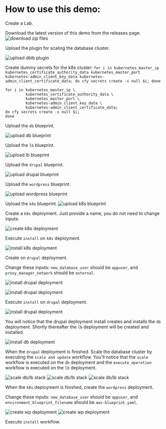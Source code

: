 # How to use this demo:

Create a Lab.

Download the latest version of this demo from the releases page. ![download zip files][downloadzips]

Upload the plugin for scaling the database cluster.

![upload dblb plugin][uploadplugin]

Create dummy secrets for the k8s cluster: `for i in kubernetes_master_ip kubernetes_certificate_authority_data kubernetes_master_port kubernetes-admin_client_key_data kubernetes-admin_client_certificate_data; do cfy secrets create -s null $i; done`

```
for i in kubernetes_master_ip \
         kubernetes_certificate_authority_data \
         kubernetes_master_port \
         kubernetes-admin_client_key_data \
         kubernetes-admin_client_certificate_data;
do cfy secrets create -s null $i;
done
```

Upload the `db` blueprint.

![upload db blueprint][uploaddb]

Upload the `lb` blueprint.

![upload lb blueprint][uploadlb]

Upload the `drupal` blueprint.

![upload drupal blueprint][uploaddp]

Upload the `wordpress` blueprint.

![upload wordpress blueprint][uploadwp]

Upload the `k8s` blueprint. ![upload k8s blueprint][uploadk8s]

Create a `k8s` deployment. Just provide a name, you do not need to change inputs.

![create k8s deployment][createk8s]

Execute `install` on `k8s` deployment.

![install k8s deployment][installk8s]

Create on `drupal` deployment.

Change these inputs: `new_database_user` should be `appuser`, and `proxy_manager_network` should be `external`.

![install drupal deployment][uploaddpa]

![install drupal deployment][uploaddpb]

Execute `install` on `drupal` deployment.

![install drupal deployment][installdp]

You will notice that the drupal deployment install creates and installs the `db` deployment. Shortly thereafter the `lb` deployment will be created and installed.

![install db deployment][installdb]

When the `drupal` deployment is finished. Scale the database cluster by executing the `scale and update` workflow. You'll notice that the `scale`  workflow is executed on the `db` deployment and the `execute_operation` workflow is executed on the `lb` deployment.

![scale db/lb stack][scaledblb] ![scale db/lb stack][scaledblba] ![scale db/lb stack][scaledblbb]

When the `k8s` deployment is finished, create the `wordpress` deployment.

Change these inputs: `new_database_user` should be `appuser`, and `environment_blueprint_filename` should be `aws-blueprint.yaml`.

![create wp deployment][deploywp] ![create wp deployment][deploywpb]

Execute `install` workflow.


[downloadzips]: https://github.com/EarthmanT/e2e/raw/master/images/downloadzips.png "Download Zips"
[uploadplugin]: https://github.com/EarthmanT/e2e/raw/master/images/uploadplugin.png "Upload dblb Plugin"
[uploaddb]: https://github.com/EarthmanT/e2e/raw/master/images/uploaddb.png "Upload db Blueprint"
[uploadlb]: https://github.com/EarthmanT/e2e/raw/master/images/uploadlb.png "Upload lb Blueprint"
[uploaddp]: https://github.com/EarthmanT/e2e/raw/master/images/uploaddp.png "Upload drupal Blueprint"
[uploadwp]: https://github.com/EarthmanT/e2e/raw/master/images/uploadwp.png "Upload wordpress Blueprint"
[uploadk8s]: https://github.com/EarthmanT/e2e/raw/master/images/uploadk8s.png "Upload k8s Blueprint"
[createk8s]: https://github.com/EarthmanT/e2e/raw/master/images/createk8s.png "Create k8s Deployment"
[installk8s]: https://github.com/EarthmanT/e2e/raw/master/images/installk8s.png "Install k8s Deployment"
[uploaddpa]: https://github.com/EarthmanT/e2e/raw/master/images/uploaddpa.png "Create Drupal Deployment A"
[uploaddpb]: https://github.com/EarthmanT/e2e/raw/master/images/uploaddpb.png "Create Drupal Deployment B"
[installdp]: https://github.com/EarthmanT/e2e/raw/master/images/installdp.png "Install Drupal Deployment"
[installdb]: https://github.com/EarthmanT/e2e/raw/master/images/installdb.png "Install DB"
[scaledblb]: https://github.com/EarthmanT/e2e/raw/master/images/scaledblb.png "Scale DB/LB"
[scaledblba]: https://github.com/EarthmanT/e2e/raw/master/images/scaledblba.png "Scale DB/LB A"
[scaledblbb]: https://github.com/EarthmanT/e2e/raw/master/images/scaledblbb.png "Scale DB/LB B"
[deploywp]: https://github.com/EarthmanT/e2e/raw/master/images/deploywp.png "Deploy wordpress Deployment"
[deploywpb]: https://github.com/EarthmanT/e2e/raw/master/images/deploywp.png "Deploy wordpress Deployment"
[installwp]: https://github.com/EarthmanT/e2e/raw/master/images/installwp.png "Install wordpress Deployment"